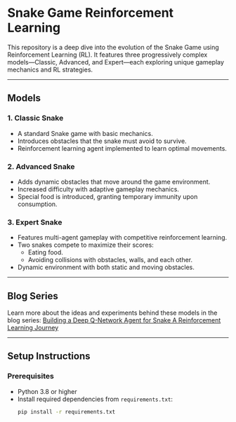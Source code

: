 # Snake Game Reinforcement Learning

This repository is a deep dive into the evolution of the Snake Game using Reinforcement Learning (RL). It features three progressively complex models—Classic, Advanced, and Expert—each exploring unique gameplay mechanics and RL strategies.

---

## Models

### 1. Classic Snake
- A standard Snake game with basic mechanics.
- Introduces obstacles that the snake must avoid to survive.
- Reinforcement learning agent implemented to learn optimal movements.

### 2. Advanced Snake
- Adds dynamic obstacles that move around the game environment.
- Increased difficulty with adaptive gameplay mechanics.
- Special food is introduced, granting temporary immunity upon consumption.

### 3. Expert Snake
- Features multi-agent gameplay with competitive reinforcement learning.
- Two snakes compete to maximize their scores:
  - Eating food.
  - Avoiding collisions with obstacles, walls, and each other.
- Dynamic environment with both static and moving obstacles.

---

## Blog Series

Learn more about the ideas and experiments behind these models in the blog series:
[Building a Deep Q-Network Agent for Snake A Reinforcement Learning Journey](https://manohara-omega.vercel.app/dqn-snake-blog-part1.html)

---

## Setup Instructions

### Prerequisites
- Python 3.8 or higher
- Install required dependencies from `requirements.txt`:
  ```bash
  pip install -r requirements.txt
